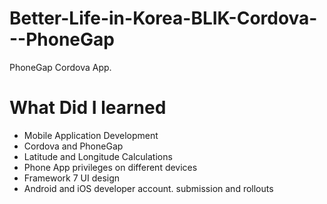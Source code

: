 # Better-Life-in-Korea-BLIK-Cordova---PhoneGap
PhoneGap Cordova App.

<h1>What Did I learned</h1>  
<ul>
    <li>Mobile Application Development</li>
    <li>Cordova and PhoneGap</li>
    <li>Latitude and Longitude Calculations</li>
    <li>Phone App privileges on different devices</li>
    <li>Framework 7 UI design</li>
    <li>Android and iOS developer account. submission and rollouts</li>
</ul>
